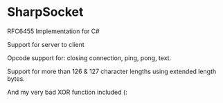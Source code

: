 # SharpSocket
RFC6455 Implementation for C#

Support for server to client
 
Opcode support for: closing connection, ping, pong, text.

Support for more than 126 & 127 character lengths using extended length bytes.

And my very bad XOR function included (:
